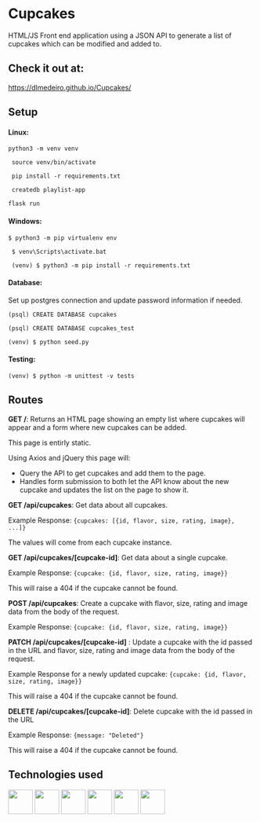 # Cupcakes

HTML/JS Front end application using a JSON API to generate a list of cupcakes which can be modified and added to.

## Check it out at: 

https://dlmedeiro.github.io/Cupcakes/

## Setup

#### Linux:

``` python3 -m venv venv ```

``` source venv/bin/activate```

``` pip install -r requirements.txt```

``` createdb playlist-app```

``` flask run ```

#### Windows:
``` $ python3 -m pip virtualenv env ```

``` $ venv\Scripts\activate.bat```

``` (venv) $ python3 -m pip install -r requirements.txt```

#### Database:

Set up postgres connection and update password information if needed.

``` (psql) CREATE DATABASE cupcakes ```

``` (psql) CREATE DATABASE cupcakes_test ```

``` (venv) $ python seed.py ``` 

#### Testing:

``` (venv) $ python -m unittest -v tests ```


## Routes

__GET /__: Returns an HTML page showing an empty list where cupcakes will appear and a form where new cupcakes can be added.

This page is entirly static.

Using Axios and jQuery this page will:
* Query the API to get cupcakes and add them to the page.
* Handles form submission to both let the API know about the new cupcake and updates the list on the page to show it.

__GET /api/cupcakes__: Get data about all cupcakes.

Example Response: ``` {cupcakes: [{id, flavor, size, rating, image}, ...]} ```

The values will come from each cupcake instance.

__GET /api/cupcakes/[cupcake-id]__: Get data about a single cupcake.

Example Response: ``` {cupcake: {id, flavor, size, rating, image}} ```

This will raise a 404 if the cupcake cannot be found.

__POST /api/cupcakes__: Create a cupcake with flavor, size, rating and image data from the body of the request.

Example Response: ``` {cupcake: {id, flavor, size, rating, image}} ```

__PATCH /api/cupcakes/[cupcake-id]__ : Update a cupcake with the id passed in the URL and flavor, size, rating and image data from the body of the request.

Example Response for a newly updated cupcake: ``` {cupcake: {id, flavor, size, rating, image}} ```

This will raise a 404 if the cupcake cannot be found.

__DELETE /api/cupcakes/[cupcake-id]__: Delete cupcake with the id passed in the URL

Example Response: ``` {message: "Deleted"} ```

This will raise a 404 if the cupcake cannot be found.

## Technologies used

<img src="https://cdn.jsdelivr.net/gh/devicons/devicon/icons/html5/html5-original.svg" height = 50px width=50px/> <img src="https://cdn.jsdelivr.net/gh/devicons/devicon/icons/css3/css3-original.svg" height = 50px width=50px/> <img src="https://cdn.jsdelivr.net/gh/devicons/devicon/icons/javascript/javascript-original.svg" height = 50px width=50px/> <img src="https://cdn.jsdelivr.net/gh/devicons/devicon/icons/postgresql/postgresql-plain-wordmark.svg" height = 50px width=50px//> <img src="https://cdn.jsdelivr.net/gh/devicons/devicon/icons/jquery/jquery-plain-wordmark.svg" height = 50px width=50px//> <img src="https://cdn.jsdelivr.net/gh/devicons/devicon/icons/flask/flask-original-wordmark.svg" height = 50px width=50px/>
